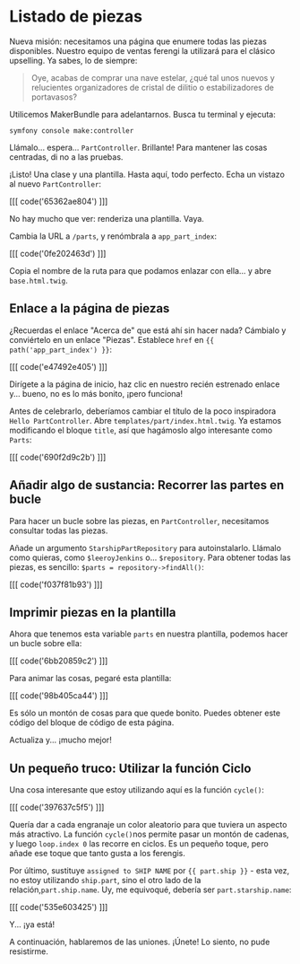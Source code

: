 # Listado de piezas

Nueva misión: necesitamos una página que enumere todas las piezas disponibles. Nuestro equipo de ventas ferengi la utilizará para el clásico upselling. Ya sabes, lo de siempre:

> Oye, acabas de comprar una nave estelar, ¿qué tal unos nuevos y relucientes organizadores de cristal de dilitio o
> estabilizadores de portavasos?

Utilicemos MakerBundle para adelantarnos. Busca tu terminal y ejecuta:

```terminal
symfony console make:controller
```

Llámalo... espera... `PartController`. Brillante! Para mantener las cosas centradas, di no a las pruebas.

¡Listo! Una clase y una plantilla. Hasta aquí, todo perfecto. Echa un vistazo al nuevo `PartController`:

[[[ code('65362ae804') ]]]

No hay mucho que ver: renderiza una plantilla. Vaya.

Cambia la URL a `/parts`, y renómbrala a `app_part_index`:

[[[ code('0fe202463d') ]]]

Copia el nombre de la ruta para que podamos enlazar con ella... y abre `base.html.twig`.

## Enlace a la página de piezas

¿Recuerdas el enlace "Acerca de" que está ahí sin hacer nada? Cámbialo y conviértelo en un enlace "Piezas". Establece `href` en `{{ path('app_part_index') }}`:

[[[ code('e47492e405') ]]]

Dirígete a la página de inicio, haz clic en nuestro recién estrenado enlace y... bueno, no es lo más bonito, ¡pero funciona!

Antes de celebrarlo, deberíamos cambiar el título de la poco inspiradora `Hello PartController`. Abre `templates/part/index.html.twig`. Ya estamos modificando el bloque `title`, así que hagámoslo algo interesante como `Parts`:

[[[ code('690f2d9c2b') ]]]

## Añadir algo de sustancia: Recorrer las partes en bucle

Para hacer un bucle sobre las piezas, en `PartController`, necesitamos consultar todas las piezas.

Añade un argumento `StarshipPartRepository` para autoinstalarlo. Llámalo como quieras, como `$leeroyJenkins` o... `$repository`. Para obtener todas las piezas, es sencillo: `$parts = repository->findAll()`:

[[[ code('f037f81b93') ]]]

## Imprimir piezas en la plantilla

Ahora que tenemos esta variable `parts` en nuestra plantilla, podemos hacer un bucle sobre ella:

[[[ code('6bb20859c2') ]]]

Para animar las cosas, pegaré esta plantilla:

[[[ code('98b405ca44') ]]]

Es sólo un montón de cosas para que quede bonito. Puedes obtener este código del bloque de código de esta página.

Actualiza y... ¡mucho mejor! 

## Un pequeño truco: Utilizar la función Ciclo

Una cosa interesante que estoy utilizando aquí es la función `cycle()`:

[[[ code('397637c5f5') ]]]

Quería dar a cada engranaje un color aleatorio para que tuviera un aspecto más atractivo. La función `cycle()`nos permite pasar un montón de cadenas, y luego `loop.index 0` las recorre en ciclos. Es un pequeño toque, pero añade ese toque que tanto gusta a los ferengis.

Por último, sustituye `assigned to SHIP NAME` por `{{ part.ship }}` - esta vez, no estoy utilizando `ship.part`, sino el otro lado de la relación,`part.ship.name`. Uy, me equivoqué, debería ser `part.starship.name`:

[[[ code('535e603425') ]]]

Y... ¡ya está! 

A continuación, hablaremos de las uniones. ¡Únete! Lo siento, no pude resistirme.
